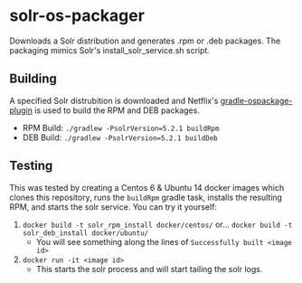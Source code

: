 # solr-os-packager
Downloads a Solr distribution and generates .rpm or .deb packages. The packaging mimics Solr's install_solr_service.sh script.

## Building
A specified Solr distrubition is downloaded and Netflix's [gradle-ospackage-plugin](https://github.com/nebula-plugins/gradle-ospackage-plugin)
is used to build the RPM and DEB packages.

* RPM Build: `./gradlew -PsolrVersion=5.2.1 buildRpm`
* DEB Build: `./gradlew -PsolrVersion=5.2.1 buildDeb`

## Testing
This was tested by creating a Centos 6 & Ubuntu 14 docker images which clones this repository, runs the `buildRpm` gradle task,
installs the resulting RPM, and starts the solr service. You can try it yourself:

1. `docker build -t solr_rpm_install docker/centos/` or... `docker build -t solr_deb_install docker/ubuntu/`
    * You will see something along the lines of `Successfully built <image id>`
2. `docker run -it <image id>`
    * This starts the solr process and will start tailing the solr logs.
